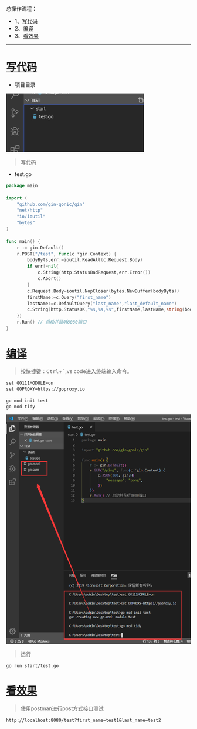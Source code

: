 总操作流程：
- 1、[写代码](#go-01)
- 2、[编译](#go-02)
- 3、[看效果](#go-03)

***

# <a name="go-01" href="#" >写代码</a>

- 项目目录

![](image/1-1.png)

> 写代码

- test.go

```go
package main

import (
	"github.com/gin-gonic/gin"
	"net/http"
	"io/ioutil"
	"bytes"
)

func main() {
	r := gin.Default() 
	r.POST("/test", func(c *gin.Context) {
		bodyByts,err:=ioutil.ReadAll(c.Request.Body)
		if err!=nil{
			c.String(http.StatusBadRequest,err.Error())	
			c.Abort()
		}	
		c.Request.Body=ioutil.NopCloser(bytes.NewBuffer(bodyByts))
		firstName:=c.Query("first_name")
		lastName:=c.DefaultQuery("last_name","last_default_name")
		c.String(http.StatusOK,"%s,%s,%s",firstName,lastName,string(bodyByts))
	})
	r.Run() // 启动并监听8080端口
}
```

# <a name="go-02" href="#" >编译</a>

> 按快捷键：<kbd>Ctrl</kbd>+<kbd>`</kbd>,vs code进入终端输入命令。

```shell
set GO111MODULE=on
set GOPROXY=https://goproxy.io

go mod init test
go mod tidy

```

![](image/1-2.png)

> 运行

```shell
go run start/test.go
```

# <a name="go-03" href="#" >看效果</a>

> 使用postman进行post方式接口测试

```shell
http://localhost:8080/test?first_name=test1&last_name=test2
```